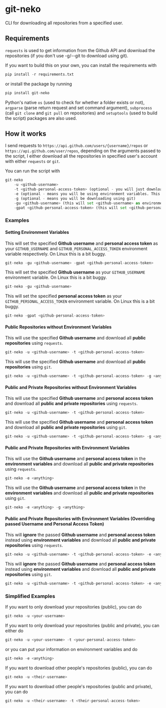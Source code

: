 # git-neko

CLI for downloading all repositories from a specified user.

## Requirements

`requests` is used to get information from the Github API and download the repositories (if you don't use -g/--git to download using git).

If you want to build this on your own, you can install the requirements with

```Python
pip install -r requirements.txt
```

or install the package by running

```Python
pip install git-neko
```

Python's native `os` (used to check for whether a folder exists or not), `argparse` (parse return request and set command argument), `subprocess` (call `git clone` and `git pull` on repositories) and `setuptools` (used to build the script) packages are also used.

## How it works

I send requests to `https://api.github.com/users/{username}/repos` or `https://api.github.com/user/repos`, depending on the arguments passed to the script, I either download all the repositories in specified user's account with either `requests` or `git`.

You can run the script with

```Python
git-neko
    -u <github-username>
    -t <github-personal-access-token> (optional - you will just download the public repositories instead of all repositories)
    -e (optional - means you will be using environment variables. This overrides -u and -t)
    -g (optional - means you will be downloading using git)
    -gu <github-username> (this will set <github-username> as environment variable)
    -gpat <github-personal-access-token> (this will set <github-personal-access-token> as environment variable)
```

### Examples

#### Setting Environment Variables

This will set the specified **Github username** and **personal access token** as your `GITHUB_USERNAME` and `GITHUB_PERSONAL_ACCESS_TOKEN` environment variable respectively. On Linux this is a bit buggy.

```Python
git-neko -gu <github-username> -gpat <github-personal-access-token>
```

This will set the specified **Github username** as your `GITHUB_USERNAME` environment variable. On Linux this is a bit buggy.

```Python
git-neko -gu <github-username>
```

This will set the specified **personal access token** as your `GITHUB_PERSONAL_ACCESS_TOKEN` environment variable. On Linux this is a bit buggy.

```Python
git-neko -gpat <github-personal-access-token>
```

#### Public Repositories without Environment Variables

This will use the specified **Github username** and download all **public repositories** using `requests`.

```Python
git-neko -u <github-username> -t <github-personal-access-token>
```

This will use the specified **Github username** and download all **public repositories** using `git`.

```Python
git-neko -u <github-username> -t <github-personal-access-token> -g <anything>
```

#### Public and Private Repositories without Environment Variables

This will use the specified **Github username** and **personal access token** and download all **public and private repositories** using `requests`.

```Python
git-neko -u <github-username> -t <github-personal-access-token>
```

This will use the specified **Github username** and **personal access token** and download all **public and private repositories** using `git`.

```Python
git-neko -u <github-username> -t <github-personal-access-token> -g <anything>
```

#### Public and Private Repositories with Environment Variables

This will use the **Github username** and **personal access token** in the **environment variables** and download all **public and private repositories** using `requests`.

```Python
git-neko -e <anything>
```

This will use the **Github username** and **personal access token** in the **environment variables** and download all **public and private repositories** using `git`.

```Python
git-neko -e <anything> -g <anything>
```

#### Public and Private Repositories with Environment Variables (Overriding passed Username and Personal Access Token)

This will **ignore** the passed **Github username** and **personal access token** instead using **environment variables** and download all **public and private repositories** using `requests`.

```Python
git-neko -u <github-username> -t <github-personal-access-token> -e <anything>
```

This will **ignore** the passed **Github username** and **personal access token** instead using **environment variables** and download all **public and private repositories** using `git`.

```Python
git-neko -u <github-username> -t <github-personal-access-token> -e <anything> -g <anything>
```

### Simplified Examples

If you want to only download your repositories (public), you can do

```Python
git-neko -u <your-username>
```

If you want to only download your repositories (public and private), you can either do

```Python
git-neko -u <your-username> -t <your-personal-access-token>
```

or you can put your information on environment variables and do

```Python
git-neko -e <anything>
```

If you want to download other people's repositories (public), you can do

```Python
git-neko -u <their-username>
```

If you want to download other people's repositories (public and private), you can do

```Python
git-neko -u <their-username> -t <their-personal-access-token>
```
